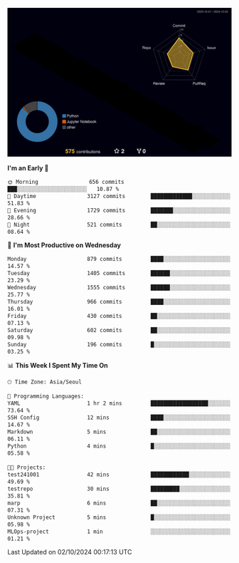 <!-- ![Header](./github-header-image.png) -->

<!-- <div align="center">
  <img src="https://ziadoua.github.io/m3-Markdown-Badges/badges/FastAPI/fastapi1.svg" />&nbsp
  <img src="https://ziadoua.github.io/m3-Markdown-Badges/badges/Git/git1.svg" />&nbsp
  <img src="https://ziadoua.github.io/m3-Markdown-Badges/badges/Linux/linux2.svg" />&nbsp
  <img src="https://ziadoua.github.io/m3-Markdown-Badges/badges/PostgreSQL/postgresql3.svg" />&nbsp
  <img src="https://ziadoua.github.io/m3-Markdown-Badges/badges/Python/python3.svg" />&nbsp
</div> -->

![](./profile-3d-contrib/profile-night-rainbow.svg)

<!--START_SECTION:waka-->
**I'm an Early 🐤** 

```text
🌞 Morning                656 commits         ███░░░░░░░░░░░░░░░░░░░░░░   10.87 % 
🌆 Daytime                3127 commits        █████████████░░░░░░░░░░░░   51.83 % 
🌃 Evening                1729 commits        ███████░░░░░░░░░░░░░░░░░░   28.66 % 
🌙 Night                  521 commits         ██░░░░░░░░░░░░░░░░░░░░░░░   08.64 % 
```
📅 **I'm Most Productive on Wednesday** 

```text
Monday                   879 commits         ████░░░░░░░░░░░░░░░░░░░░░   14.57 % 
Tuesday                  1405 commits        ██████░░░░░░░░░░░░░░░░░░░   23.29 % 
Wednesday                1555 commits        ██████░░░░░░░░░░░░░░░░░░░   25.77 % 
Thursday                 966 commits         ████░░░░░░░░░░░░░░░░░░░░░   16.01 % 
Friday                   430 commits         ██░░░░░░░░░░░░░░░░░░░░░░░   07.13 % 
Saturday                 602 commits         ██░░░░░░░░░░░░░░░░░░░░░░░   09.98 % 
Sunday                   196 commits         █░░░░░░░░░░░░░░░░░░░░░░░░   03.25 % 
```


📊 **This Week I Spent My Time On** 

```text
🕑︎ Time Zone: Asia/Seoul

💬 Programming Languages: 
YAML                     1 hr 2 mins         ██████████████████░░░░░░░   73.64 % 
SSH Config               12 mins             ████░░░░░░░░░░░░░░░░░░░░░   14.67 % 
Markdown                 5 mins              ██░░░░░░░░░░░░░░░░░░░░░░░   06.11 % 
Python                   4 mins              █░░░░░░░░░░░░░░░░░░░░░░░░   05.58 % 

🐱‍💻 Projects: 
test241001               42 mins             ████████████░░░░░░░░░░░░░   49.69 % 
testrepo                 30 mins             █████████░░░░░░░░░░░░░░░░   35.81 % 
marp                     6 mins              ██░░░░░░░░░░░░░░░░░░░░░░░   07.31 % 
Unknown Project          5 mins              █░░░░░░░░░░░░░░░░░░░░░░░░   05.98 % 
MLOps-project            1 min               ░░░░░░░░░░░░░░░░░░░░░░░░░   01.21 % 
```


 Last Updated on 02/10/2024 00:17:13 UTC
<!--END_SECTION:waka-->




